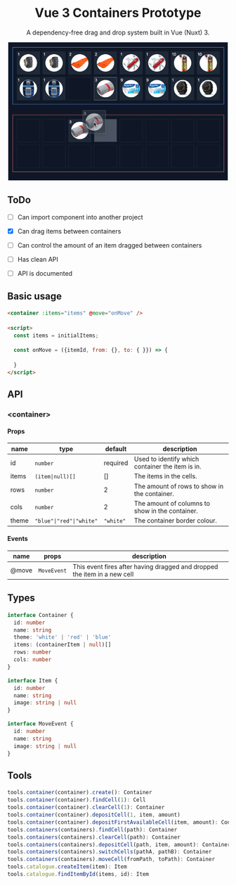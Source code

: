<div align="center">

  # Vue 3 Containers Prototype

  A dependency-free drag and drop system built in Vue (Nuxt) 3.

  <img src="public/img/demo.gif" alt="Nuxt 3 containers prototype example" title="Nuxt 3 containers prototype example" width="500" />
</div>

## ToDo

- [ ] Can import component into another project
- [x] Can drag items between containers
- [ ] Can control the amount of an item dragged between containers
- [ ] Has clean API
- [ ] API is documented


## Basic usage

```html
<container :items="items" @move="onMove" />

<script>
  const items = initialItems;

  const onMove = ({itemId, from: {}, to: { }}) => {

  }
</script>
```

## API

### <container&gt;

#### Props

| name | type   | default   | description |
|------|--------|-----------|-------------|
| id   | `number` | required  | Used to identify which container the item is in.|
| items | `(item\|null)[]` | [] | The items in the cells.|
| rows | `number` | 2 | The amount of rows to show in the container.|
| cols | `number` | 2 | The amount of columns to show in the container. |
| theme | `"blue"\|"red"\|"white"` | `"white"` | The container border colour. |

#### Events

| name | props | description |
|------|--------|-----------|
| @move | `MoveEvent` | This event fires after having dragged and dropped the item in a new cell |

## Types

```typescript
interface Container {
  id: number
  name: string
  theme: 'white' | 'red' | 'blue'
  items: (containerItem | null)[]
  rows: number
  cols: number
}
```

```typescript
interface Item {
  id: number
  name: string
  image: string | null
}
```

```typescript
interface MoveEvent {
  id: number
  name: string
  image: string | null
}
```

## Tools

```typescript
tools.container(container).create(): Container                                  // create a container
tools.container(container).findCell(1): Cell                                    // find a cell in a container
tools.container(container).clearCell(1): Container                              // clear a cell in a container
tools.container(container).depositCell(1, item, amount)                         // deposit an item in a cell
tools.container(container).depositFirstAvailableCell(item, amount): Container   // deposit an item in the first available cell
tools.containers(containers).findCell(path): Container                          // find a cell in a container
tools.containers(containers).clearCell(path): Container                         // clear a cell in a container
tools.containers(containers).depositCell(path, item, amount): Container         // deposit an item in a cell
tools.containers(containers).switchCells(pathA, pathB): Container               // switch two cells
tools.containers(containers).moveCell(fromPath, toPath): Container              // move a cell
tools.catalogue.createItem(item): Item                                          // Create an item
tools.catalogue.findItemById(items, id): Item                                   // Find an item by id
```